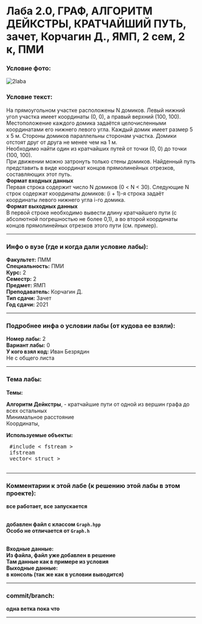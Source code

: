 # Лаба 2.0, ГРАФ, АЛГОРИТМ ДЕЙКСТРЫ, КРАТЧАЙШИЙ ПУТЬ, зачет, Корчагин Д., ЯМП, 2 сем, 2 к, ПМИ

<h3>Условие фото:</h3>


![2laba](https://user-images.githubusercontent.com/72470327/174523319-badf155a-0d24-4d33-b209-d11938f1f746.jpg)


<h3>Условие текст:</h3>
<p>
На прямоугольном участке расположены N домиков. Левый нижний <br/>
угол участка имеет координаты (0, 0), а правый верхний (100, 100). <br/>
  Местоположение каждого домика задаётся целочисленными координатами его нижнего левого угла. Каждый домик имеет размер 5 х 5 м. Стороны домиков параллельны сторонам участка. Домики отстоят друг от друга не менее чем на 1 м. <br/>
  Необходимо найти один из кратчайших путей от точки (0, 0) до точки (100, 100). <br/>
  При движении можно затронуть только стены домиков. Найденный путь представить в виде координат концов прямолинейных отрезков, составляющих этот путь.<br/>
  <b>Формат входных данных</b> <br/>
Первая строка содержит число N домиков (0 < N < 30). Следующие N строк содержат координаты домиков: (i + 1)-я строка задаёт координаты левого нижнего угла і-го домика.<br/>
  <b>Формат выходных данных</b> <br/>
В первой строке необходимо вывести длину кратчайшего пути (с  <br/>
абсолютной погрешностью не более 0,1), а во второй координаты концов прямолинейных отрезков этого пути (см. пример). <br/>
</p>

<hr />
<h3>Инфо о вузе (где и когда дали условие лабы):</h3>
<b>Факультет:</b> ПММ
<br/>
<b>Специальность:</b> ПМИ
<br/>
<b>Курс:</b> 2
<br/>
<b>Семестр:</b> 2
<br/>
<b>Предмет:</b> ЯМП
<br/>
<b>Преподаватель:</b> Корчагин Д.
<br/>
<b>Тип сдачи:</b> Зачет
<br/>
<b>Год сдачи:</b> 2021

<hr />
<h3>Подробнее инфа о условии лабы (от кудова ее взяли):</h3>
<b>Номер лабы:</b> 2
<br/>
<b>Вариант лабы:</b> 0
<br/>
<b>У кого взял код:</b> Иван Безрядин 
<br/>
Не с общего листа

<hr />

<h3>Тема лабы:</h3>
<b>Темы:</b> 
<p>
  <b>Алгоритм Дейкстры</b>, - кратчайшие пути от одной из вершин графа до всех остальных <br/>
  Минимальное расстояние <br/>
  Координаты,</b> 
</p>
<b>Используемые объекты:</b> <br/>
<pre>
 #include < fstream >
 ifstream
 vector< struct > 
 </pre>
<p>
  
</p>

<hr />

<h3>Комментарии к этой лабе (к решению этой лабы в этом проекте):</h3>
<p>
 <b>все работает, все запускается</b> <br/><br/>
  
  <b>добавлен файл с классом <code>Graph.hpp</code> <br/>
    Особо не отличается от <code>Graph.h</code> <br/><br/>
  
  <b>Входные данные:</b> <br/>
  Из файла, <b>файл уже добавлен в решение </b> <br/>
  Там данные как в примере из условия<br/>
    <b>Выходные данные:</b> <br/>
   в консоль (так же как в условии выводится)
</p>

<hr />

<h3>commit/branch:</h3>
  <p>
    одна ветка пока что
</p>

<hr />

